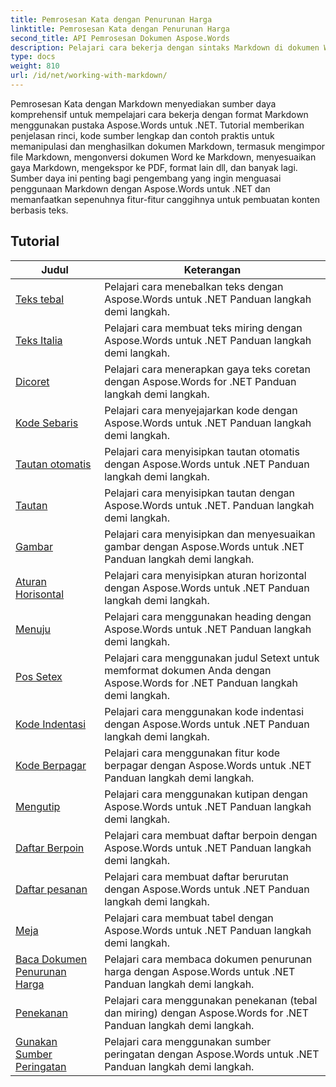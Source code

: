 ```yaml
---
title: Pemrosesan Kata dengan Penurunan Harga
linktitle: Pemrosesan Kata dengan Penurunan Harga
second_title: API Pemrosesan Dokumen Aspose.Words
description: Pelajari cara bekerja dengan sintaks Markdown di dokumen Word menggunakan Aspose.Words untuk .NET dengan tutorial langkah demi langkah dan contoh langsung berikut.
type: docs
weight: 810
url: /id/net/working-with-markdown/
---
```


Pemrosesan Kata dengan Markdown menyediakan sumber daya komprehensif untuk mempelajari cara bekerja dengan format Markdown menggunakan pustaka Aspose.Words untuk .NET. Tutorial memberikan penjelasan rinci, kode sumber lengkap dan contoh praktis untuk memanipulasi dan menghasilkan dokumen Markdown, termasuk mengimpor file Markdown, mengonversi dokumen Word ke Markdown, menyesuaikan gaya Markdown, mengekspor ke PDF, format lain dll, dan banyak lagi. Sumber daya ini penting bagi pengembang yang ingin menguasai penggunaan Markdown dengan Aspose.Words untuk .NET dan memanfaatkan sepenuhnya fitur-fitur canggihnya untuk pembuatan konten berbasis teks.

 ## Tutorial
| Judul | Keterangan |
| --- | --- |
| [Teks tebal](./bold-text/) | Pelajari cara menebalkan teks dengan Aspose.Words untuk .NET Panduan langkah demi langkah. |
| [Teks Italia](./italic-text/) | Pelajari cara membuat teks miring dengan Aspose.Words untuk .NET Panduan langkah demi langkah. |
| [Dicoret](./strikethrough/) | Pelajari cara menerapkan gaya teks coretan dengan Aspose.Words for .NET Panduan langkah demi langkah. |
| [Kode Sebaris](./inline-code/) | Pelajari cara menyejajarkan kode dengan Aspose.Words untuk .NET Panduan langkah demi langkah. |
| [Tautan otomatis](./autolink/) | Pelajari cara menyisipkan tautan otomatis dengan Aspose.Words untuk .NET Panduan langkah demi langkah. |
| [Tautan](./link/) | Pelajari cara menyisipkan tautan dengan Aspose.Words untuk .NET. Panduan langkah demi langkah. |
| [Gambar](./image/) | Pelajari cara menyisipkan dan menyesuaikan gambar dengan Aspose.Words untuk .NET Panduan langkah demi langkah. |
| [Aturan Horisontal](./horizontal-rule/) | Pelajari cara menyisipkan aturan horizontal dengan Aspose.Words untuk .NET Panduan langkah demi langkah. |
| [Menuju](./heading/) | Pelajari cara menggunakan heading dengan Aspose.Words untuk .NET Panduan langkah demi langkah. |
| [Pos Setex](./setext-heading/) | Pelajari cara menggunakan judul Setext untuk memformat dokumen Anda dengan Aspose.Words for .NET Panduan langkah demi langkah. |
| [Kode Indentasi](./indented-code/) | Pelajari cara menggunakan kode indentasi dengan Aspose.Words untuk .NET Panduan langkah demi langkah. |
| [Kode Berpagar](./fenced-code/) | Pelajari cara menggunakan fitur kode berpagar dengan Aspose.Words untuk .NET Panduan langkah demi langkah. |
| [Mengutip](./quote/) | Pelajari cara menggunakan kutipan dengan Aspose.Words untuk .NET Panduan langkah demi langkah. |
| [Daftar Berpoin](./bulleted-list/) | Pelajari cara membuat daftar berpoin dengan Aspose.Words untuk .NET Panduan langkah demi langkah. |
| [Daftar pesanan](./ordered-list/) | Pelajari cara membuat daftar berurutan dengan Aspose.Words untuk .NET Panduan langkah demi langkah. |
| [Meja](./table/) | Pelajari cara membuat tabel dengan Aspose.Words untuk .NET Panduan langkah demi langkah. |
| [Baca Dokumen Penurunan Harga](./read-markdown-document/) | Pelajari cara membaca dokumen penurunan harga dengan Aspose.Words untuk .NET Panduan langkah demi langkah. |
| [Penekanan](./emphases/) | Pelajari cara menggunakan penekanan (tebal dan miring) dengan Aspose.Words for .NET Panduan langkah demi langkah. |
| [Gunakan Sumber Peringatan](./use-warning-source/) | Pelajari cara menggunakan sumber peringatan dengan Aspose.Words untuk .NET Panduan langkah demi langkah. |